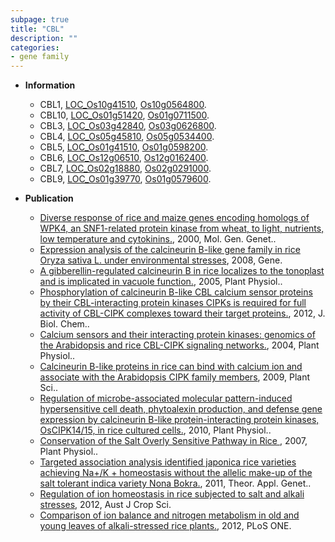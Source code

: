 ```yaml
---
subpage: true
title: "CBL"
description: ""
categories:
- gene family
---
```


* **Information**  
    + CBL1, [LOC_Os10g41510](http://rice.plantbiology.msu.edu/cgi-bin/ORF_infopage.cgi?orf=LOC_Os10g41510), [Os10g0564800](http://rapdb.dna.affrc.go.jp/viewer/gbrowse_details/irgsp1?name=Os10g0564800).
    + CBL10, [LOC_Os01g51420](http://rice.plantbiology.msu.edu/cgi-bin/ORF_infopage.cgi?orf=LOC_Os01g51420), [Os01g0711500](http://rapdb.dna.affrc.go.jp/viewer/gbrowse_details/irgsp1?name=Os01g0711500).
    + CBL3, [LOC_Os03g42840](http://rice.plantbiology.msu.edu/cgi-bin/ORF_infopage.cgi?orf=LOC_Os03g42840), [Os03g0626800](http://rapdb.dna.affrc.go.jp/viewer/gbrowse_details/irgsp1?name=Os03g0626800).
    + CBL4, [LOC_Os05g45810](http://rice.plantbiology.msu.edu/cgi-bin/ORF_infopage.cgi?orf=LOC_Os05g45810), [Os05g0534400](http://rapdb.dna.affrc.go.jp/viewer/gbrowse_details/irgsp1?name=Os05g0534400).
    + CBL5, [LOC_Os01g41510](http://rice.plantbiology.msu.edu/cgi-bin/ORF_infopage.cgi?orf=LOC_Os01g41510), [Os01g0598200](http://rapdb.dna.affrc.go.jp/viewer/gbrowse_details/irgsp1?name=Os01g0598200).
    + CBL6, [LOC_Os12g06510](http://rice.plantbiology.msu.edu/cgi-bin/ORF_infopage.cgi?orf=LOC_Os12g06510), [Os12g0162400](http://rapdb.dna.affrc.go.jp/viewer/gbrowse_details/irgsp1?name=Os12g0162400).
    + CBL7, [LOC_Os02g18880](http://rice.plantbiology.msu.edu/cgi-bin/ORF_infopage.cgi?orf=LOC_Os02g18880), [Os02g0291000](http://rapdb.dna.affrc.go.jp/viewer/gbrowse_details/irgsp1?name=Os02g0291000).
    + CBL9, [LOC_Os01g39770](http://rice.plantbiology.msu.edu/cgi-bin/ORF_infopage.cgi?orf=LOC_Os01g39770), [Os01g0579600](http://rapdb.dna.affrc.go.jp/viewer/gbrowse_details/irgsp1?name=Os01g0579600).

* **Publication**  
    + [Diverse response of rice and maize genes encoding homologs of WPK4, an SNF1-related protein kinase from wheat, to light, nutrients, low temperature and cytokinins.](http://www.ncbi.nlm.nih.gov/pubmed?term=Diverse+response+of+rice+and+maize+genes+encoding+homologs+of+WPK4,+an+SNF1-related+protein+kinase+from+wheat,+to+light,+nutrients,+low+temperature+and+cytokinins.%5BTitle%5D), 2000, Mol. Gen. Genet..
    + [Expression analysis of the calcineurin B-like gene family in rice Oryza sativa L. under environmental stresses](http://www.ncbi.nlm.nih.gov/pubmed?term=Expression+analysis+of+the+calcineurin+B-like+gene+family+in+rice+Oryza+sativa+L.+under+environmental+stresses%5BTitle%5D), 2008, Gene.
    + [A gibberellin-regulated calcineurin B in rice localizes to the tonoplast and is implicated in vacuole function.](http://www.ncbi.nlm.nih.gov/pubmed?term=A+gibberellin-regulated+calcineurin+B+in+rice+localizes+to+the+tonoplast+and+is+implicated+in+vacuole+function.%5BTitle%5D), 2005, Plant Physiol..
    + [Phosphorylation of calcineurin B-like CBL calcium sensor proteins by their CBL-interacting protein kinases CIPKs is required for full activity of CBL-CIPK complexes toward their target proteins.](http://www.ncbi.nlm.nih.gov/pubmed?term=Phosphorylation+of+calcineurin+B-like+CBL+calcium+sensor+proteins+by+their+CBL-interacting+protein+kinases+CIPKs+is+required+for+full+activity+of+CBL-CIPK+complexes+toward+their+target+proteins.%5BTitle%5D), 2012, J. Biol. Chem..
    + [Calcium sensors and their interacting protein kinases: genomics of the Arabidopsis and rice CBL-CIPK signaling networks.](http://www.ncbi.nlm.nih.gov/pubmed?term=Calcium+sensors+and+their+interacting+protein+kinases:+genomics+of+the+Arabidopsis+and+rice+CBL-CIPK+signaling+networks.%5BTitle%5D), 2004, Plant Physiol..
    + [Calcineurin B-like proteins in rice can bind with calcium ion and associate with the Arabidopsis CIPK family members](http://www.ncbi.nlm.nih.gov/pubmed?term=Calcineurin+B-like+proteins+in+rice+can+bind+with+calcium+ion+and+associate+with+the+Arabidopsis+CIPK+family+members%5BTitle%5D), 2009, Plant Sci..
    + [Regulation of microbe-associated molecular pattern-induced hypersensitive cell death, phytoalexin production, and defense gene expression by calcineurin B-like protein-interacting protein kinases, OsCIPK14/15, in rice cultured cells.](http://www.ncbi.nlm.nih.gov/pubmed?term=Regulation+of+microbe-associated+molecular+pattern-induced+hypersensitive+cell+death,+phytoalexin+production,+and+defense+gene+expression+by+calcineurin+B-like+protein-interacting+protein+kinases,+OsCIPK14/15,+in+rice+cultured+cells.%5BTitle%5D), 2010, Plant Physiol..
    + [Conservation of the Salt Overly Sensitive Pathway in Rice ](http://www.ncbi.nlm.nih.gov/pubmed?term=Conservation+of+the+Salt+Overly+Sensitive+Pathway+in+Rice+%5BTitle%5D), 2007, Plant Physiol..
    + [Targeted association analysis identified japonica rice varieties achieving Na+/K + homeostasis without the allelic make-up of the salt tolerant indica variety Nona Bokra.](http://www.ncbi.nlm.nih.gov/pubmed?term=Targeted+association+analysis+identified+japonica+rice+varieties+achieving+Na+/K+++homeostasis+without+the+allelic+make-up+of+the+salt+tolerant+indica+variety+Nona+Bokra.%5BTitle%5D), 2011, Theor. Appl. Genet..
    + [Regulation of ion homeostasis in rice subjected to salt and alkali stresses](http://www.ncbi.nlm.nih.gov/pubmed?term=Regulation+of+ion+homeostasis+in+rice+subjected+to+salt+and+alkali+stresses%5BTitle%5D), 2012, Aust J Crop Sci.
    + [Comparison of ion balance and nitrogen metabolism in old and young leaves of alkali-stressed rice plants.](http://www.ncbi.nlm.nih.gov/pubmed?term=Comparison+of+ion+balance+and+nitrogen+metabolism+in+old+and+young+leaves+of+alkali-stressed+rice+plants.%5BTitle%5D), 2012, PLoS ONE.


